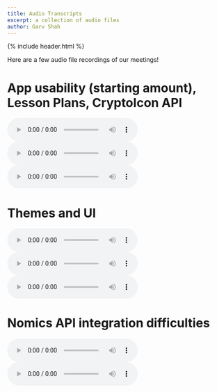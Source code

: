 ```yaml
---
title: Audio Transcripts
excerpt: a collection of audio files
author: Garv Shah
---
```

{% include header.html %}

Here are a few audio file recordings of our meetings!

# App usability (starting amount), Lesson Plans, CryptoIcon API

<audio controls width="100%"> <source src="{{ site.baseurl }}{% link static/audio_1_nat.ogg %}" type="audio/ogg"> Your browser does not support the audio element. </audio>
<audio controls width="100%"> <source src="{{ site.baseurl }}{% link static/audio_1_shaw.ogg %}" type="audio/ogg"> Your browser does not support the audio element. </audio>
<audio controls width="100%"> <source src="{{ site.baseurl }}{% link static/audio_1_rey.ogg %}" type="audio/ogg"> Your browser does not support the audio element. </audio>

# Themes and UI

<audio controls width="100%"> <source src="{{ site.baseurl }}{% link static/audio_2_nat.ogg %}" type="audio/ogg"> Your browser does not support the audio element. </audio>
<audio controls width="100%"> <source src="{{ site.baseurl }}{% link static/audio_2_shaw.ogg %}" type="audio/ogg"> Your browser does not support the audio element. </audio>
<audio controls width="100%"> <source src="{{ site.baseurl }}{% link static/audio_2_rey.ogg %}" type="audio/ogg"> Your browser does not support the audio element. </audio>

# Nomics API integration difficulties

<audio controls width="100%"> <source src="{{ site.baseurl }}{% link static/audio_3_shaw.ogg %}" type="audio/ogg"> Your browser does not support the audio element. </audio>
<audio controls width="100%"> <source src="{{ site.baseurl }}{% link static/audio_3_rey.ogg %}" type="audio/ogg"> Your browser does not support the audio element. </audio>